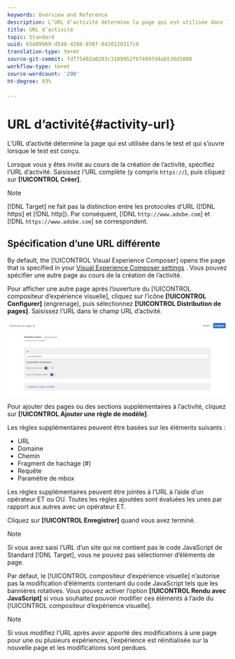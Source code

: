 ```yaml
---
keywords: Overview and Reference
description: L’URL d’activité détermine la page qui est utilisée dans le test et qui s’ouvre lorsque le test est conçu.
title: URL d’activité
topic: Standard
uuid: 65489969-d548-4286-858f-8420120317c0
translation-type: tm+mt
source-git-commit: fdf75402a0283c3189952fb74997d4ab536d5098
workflow-type: tm+mt
source-wordcount: '290'
ht-degree: 93%

---
```



# URL d’activité{#activity-url}

L’URL d’activité détermine la page qui est utilisée dans le test et qui s’ouvre lorsque le test est conçu.

Lorsque vous y êtes invité au cours de la création de l’activité, spécifiez l’URL d’activité. Saisissez l’URL complète (y compris `https://`), puis cliquez sur **[!UICONTROL Créer]**.

>[!NOTE]
>
>[!DNL Target] ne fait pas la distinction entre les protocoles d’URL ([!DNL https] et [!DNL http]). Par conséquent, [!DNL `http://www.adobe.com`] et [!DNL `https://www.adobe.com`] se correspondent.

## Spécification d’une URL différente

By default, the [!UICONTROL Visual Experience Composer] opens the page that is specified in your [Visual Experience Composer settings](/help/administrating-target/visual-experience-composer-set-up.md)
. Vous pouvez spécifier une autre page au cours de la création de l’activité.

Pour afficher une autre page après l’ouverture du [!UICONTROL compositeur d’expérience visuelle], cliquez sur l’icône **[!UICONTROL Configurer]** (engrenage), puis sélectionnez **[!UICONTROL Distribution de pages]**. Saisissez l’URL dans le champ URL d’activité.

![Boîte de dialogue Diffusion de page](/help/c-activities/t-test-ab/t-test-create-ab/assets/url-config-new.png)

Pour ajouter des pages ou des sections supplémentaires à l’activité, cliquez sur **[!UICONTROL Ajouter une règle de modèle]**.

Les règles supplémentaires peuvent être basées sur les éléments suivants :

* URL
* Domaine
* Chemin
* Fragment de hachage (#)
* Requête
* Paramètre de mbox

Les règles supplémentaires peuvent être jointes à l’URL à l’aide d’un opérateur ET ou OU. Toutes les règles ajoutées sont évaluées les unes par rapport aux autres avec un opérateur ET.

Cliquez sur **[!UICONTROL Enregistrer]** quand vous avez terminé.

>[!NOTE]
>
>Si vous avez saisi l’URL d’un site qui ne contient pas le code JavaScript de Standard [!DNL Target], vous ne pouvez pas sélectionner d’éléments de page.

Par défaut, le [!UICONTROL compositeur d’expérience visuelle] n’autorise pas la modification d’éléments contenant du code JavaScript tels que les bannières rotatives. Vous pouvez activer l’option **[!UICONTROL Rendu avec JavaScript]** si vous souhaitez pouvoir modifier ces éléments à l’aide du [!UICONTROL compositeur d’expérience visuelle].

>[!NOTE]
>
>Si vous modifiez l’URL après avoir apporté des modifications à une page pour une ou plusieurs expériences, l’expérience est réinitialisée sur la nouvelle page et les modifications sont perdues.
